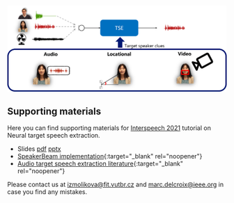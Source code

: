 ![Target speech extraction teaser](img/target_speech_extraction.png)

## Supporting materials

Here you can find supporting materials for [Interspeech 2021](https://www.interspeech2021.org/) tutorial on Neural target speech extraction. 

- Slides [pdf](slides/IS21_TSE_tutorial.pdf) [pptx](slides/IS21_TSE_tutorial.pptx)
- [SpeakerBeam implementation](https://github.com/BUTSpeechFIT/speakerbeam){:target="_blank" rel="noopener"}
- [Audio target speech extraction literature](https://docs.google.com/spreadsheets/d/1iiMhxjYQ6bR90CQ3pfQrAIOz5P2UBaMtZmu-xt7rr8U/edit?usp=sharing){:target="_blank" rel="noopener"}

Please contact us at [izmolikova@fit.vutbr.cz](mailto:izmolikova@fit.vutbr.cz) and [marc.delcroix@ieee.org](mailto:marc.delcroix@ieee.org) in case you find any mistakes.
